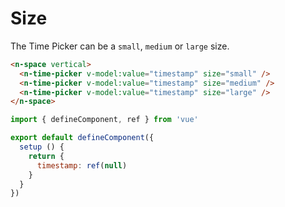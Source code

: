# Size

The Time Picker can be a `small`, `medium` or `large` size.

```html
<n-space vertical>
  <n-time-picker v-model:value="timestamp" size="small" />
  <n-time-picker v-model:value="timestamp" size="medium" />
  <n-time-picker v-model:value="timestamp" size="large" />
</n-space>
```

```js
import { defineComponent, ref } from 'vue'

export default defineComponent({
  setup () {
    return {
      timestamp: ref(null)
    }
  }
})
```
